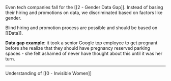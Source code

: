 Even tech companies fall for the [[2 - Gender Data Gap]]. Instead of basing their hiring and promotions on data, we discriminated based on factors like gender.

Blind hiring and promotion process are possible and should be based on [[Data]].

**Data gap example**: it took a senior Google top employee to get pregnant before she realize that they should have pregnancy reserved parking spaces - she felt ashamed of never have thought about this until it was her turn.

---

Understanding of [[0 - Invisible Women]]